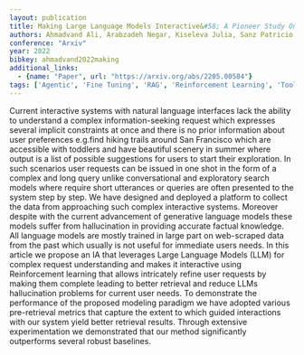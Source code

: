 ```yaml
---
layout: publication
title: Making Large Language Models Interactive&#58; A Pioneer Study On Supporting Complex Information-seeking Tasks With Implicit Constraints
authors: Ahmadvand Ali, Arabzadeh Negar, Kiseleva Julia, Sanz Patricio Figueroa, Deng Xin, Jauhar Sujay, Gamon Michael, Agichtein Eugene, Friend Ned, Aniruddha
conference: "Arxiv"
year: 2022
bibkey: ahmadvand2022making
additional_links:
  - {name: "Paper", url: "https://arxiv.org/abs/2205.00584"}
tags: ['Agentic', 'Fine Tuning', 'RAG', 'Reinforcement Learning', 'Tools']
---
```

Current interactive systems with natural language interfaces lack the ability to understand a complex information-seeking request which expresses several implicit constraints at once and there is no prior information about user preferences e.g.find hiking trails around San Francisco which are accessible with toddlers and have beautiful scenery in summer where output is a list of possible suggestions for users to start their exploration. In such scenarios user requests can be issued in one shot in the form of a complex and long query unlike conversational and exploratory search models where require short utterances or queries are often presented to the system step by step. We have designed and deployed a platform to collect the data from approaching such complex interactive systems. Moreover despite with the current advancement of generative language models these models suffer from hallucination in providing accurate factual knowledge. All language models are mostly trained in large part on web-scraped data from the past which usually is not useful for immediate users needs. In this article we propose an IA that leverages Large Language Models (LLM) for complex request understanding and makes it interactive using Reinforcement learning that allows intricately refine user requests by making them complete leading to better retrieval and reduce LLMs hallucination problems for current user needs. To demonstrate the performance of the proposed modeling paradigm we have adopted various pre-retrieval metrics that capture the extent to which guided interactions with our system yield better retrieval results. Through extensive experimentation we demonstrated that our method significantly outperforms several robust baselines.
